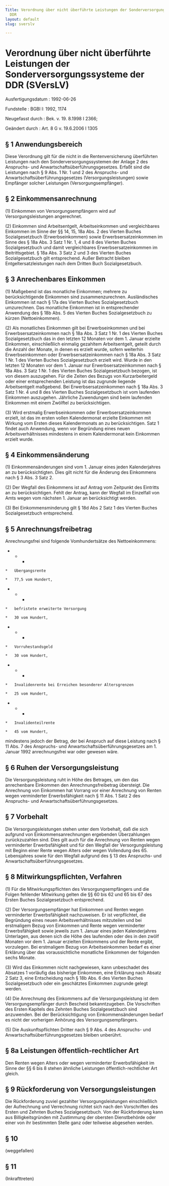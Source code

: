 ```yaml
---
Title: Verordnung über nicht überführte Leistungen der Sonderversorgungssysteme der
  DDR
layout: default
slug: sverslv

---
```


# Verordnung über nicht überführte Leistungen der Sonderversorgungssysteme der DDR (SVersLV)

Ausfertigungsdatum
:   1992-06-26

Fundstelle
:   BGBl I: 1992, 1174

Neugefasst durch
:   Bek. v. 19. 8.1998 I 2366;

Geändert durch
:   Art. 8 G v. 19.6.2006 I 1305


## § 1 Anwendungsbereich

Diese Verordnung gilt für die nicht in die Rentenversicherung
überführten Leistungen nach den Sonderversorgungssystemen der Anlage 2
des Anspruchs- und Anwartschaftsüberführungsgesetzes. Erfaßt sind die
Leistungen nach § 9 Abs. 1 Nr. 1 und 2 des Anspruchs- und
Anwartschaftsüberführungsgesetzes (Versorgungsleistungen) sowie
Empfänger solcher Leistungen (Versorgungsempfänger).


## § 2 Einkommensanrechnung

(1) Einkommen von Versorgungsempfängern wird auf Versorgungsleistungen
angerechnet.

(2) Einkommen sind Arbeitsentgelt, Arbeitseinkommen und vergleichbares
Einkommen im Sinne der §§ 14, 15, 18a Abs. 2 des Vierten Buches
Sozialgesetzbuch (Erwerbseinkommen) sowie Erwerbsersatzeinkommen im
Sinne des § 18a Abs. 3 Satz 1 Nr. 1, 4 und 8 des Vierten Buches
Sozialgesetzbuch und damit vergleichbares Erwerbsersatzeinkommen im
Beitrittsgebiet. § 18a Abs. 3 Satz 2 und 3 des Vierten Buches
Sozialgesetzbuch gilt entsprechend. Außer Betracht bleiben
Entgeltersatzleistungen nach dem Dritten Buch Sozialgesetzbuch.


## § 3 Anrechenbares Einkommen

(1) Maßgebend ist das monatliche Einkommen; mehrere zu
berücksichtigende Einkommen sind zusammenzurechnen. Ausländisches
Einkommen ist nach § 17a des Vierten Buches Sozialgesetzbuch
umzurechnen. Das monatliche Einkommen ist in entsprechender Anwendung
des § 18b Abs. 5 des Vierten Buches Sozialgesetzbuch zu kürzen
(Nettoeinkommen).

(2) Als monatliches Einkommen gilt bei Erwerbseinkommen und bei
Erwerbsersatzeinkommen nach § 18a Abs. 3 Satz 1 Nr. 1 des Vierten
Buches Sozialgesetzbuch das in den letzten 12 Monaten vor dem 1.
Januar erzielte Einkommen, einschließlich einmalig gezahltem
Arbeitsentgelt, geteilt durch die Anzahl der Monate, in denen es
erzielt wurde, sofern weiterhin Erwerbseinkommen oder
Erwerbsersatzeinkommen nach § 18a Abs. 3 Satz 1 Nr. 1 des Vierten
Buches Sozialgesetzbuch erzielt wird. Wurde in den letzten 12 Monaten
vor dem 1. Januar nur Erwerbsersatzeinkommen nach § 18a Abs. 3 Satz 1
Nr. 1 des Vierten Buches Sozialgesetzbuch bezogen, ist von diesem
auszugehen. Für die Zeiten des Bezugs von Kurzarbeitergeld oder einer
entsprechenden Leistung ist das zugrunde liegende Arbeitsentgelt
maßgebend. Bei Erwerbsersatzeinkommen nach § 18a Abs. 3 Satz 1 Nr. 4
und 8 des Vierten Buches Sozialgesetzbuch ist vom laufenden Einkommen
auszugehen. Jährliche Zuwendungen sind beim laufenden Einkommen mit
einem Zwölftel zu berücksichtigen.

(3) Wird erstmalig Erwerbseinkommen oder Erwerbsersatzeinkommen
erzielt, ist das im ersten vollen Kalendermonat erzielte Einkommen mit
Wirkung vom Ersten dieses Kalendermonats an zu berücksichtigen. Satz 1
findet auch Anwendung, wenn vor Begründung eines neuen
Arbeitsverhältnisses mindestens in einem Kalendermonat kein Einkommen
erzielt wurde.


## § 4 Einkommensänderung

(1) Einkommensänderungen sind vom 1. Januar eines jeden Kalenderjahres
an zu berücksichtigten. Dies gilt nicht für die Änderung des
Einkommens nach § 3 Abs. 3 Satz 2.

(2) Der Wegfall des Einkommens ist auf Antrag vom Zeitpunkt des
Eintritts an zu berücksichtigen. Fehlt der Antrag, kann der Wegfall im
Einzelfall von Amts wegen vom nächsten 1. Januar an berücksichtigt
werden.

(3) Bei Einkommensminderung gilt § 18d Abs 2 Satz 1 des Vierten Buches
Sozialgesetzbuch entsprechend.


## § 5 Anrechnungsfreibetrag

Anrechnungsfrei sind folgende Vomhundertsätze des Nettoeinkommens:

*    *   -

    *   Übergangsrente

    *   77,5 vom Hundert,


*    *   -

    *   befristete erweiterte Versorgung

    *   30 vom Hundert,


*    *   -

    *   Vorruhestandsgeld

    *   30 vom Hundert,


*    *   -

    *   Invalidenrente bei Erreichen besonderer Altersgrenzen

    *   25 vom Hundert,


*    *   -

    *   Invalidenteilrente

    *   45 vom Hundert,



mindestens jedoch der Betrag, der bei Anspruch auf diese Leistung nach
§ 11 Abs. 7 des Anspruchs- und Anwartschaftsüberführungsgesetzes am 1.
Januar 1992 anrechnungsfrei war oder gewesen wäre.


## § 6 Ruhen der Versorgungsleistung

Die Versorgungsleistung ruht in Höhe des Betrages, um den das
anrechenbare Einkommen den Anrechnungsfreibetrag übersteigt. Die
Anrechnung von Einkommen hat Vorrang vor einer Anrechnung von Renten
wegen verminderter Erwerbsfähigkeit nach § 11 Abs. 1 Satz 2 des
Anspruchs- und Anwartschaftsüberführungsgesetzes.


## § 7 Vorbehalt

Die Versorgungsleistungen stehen unter dem Vorbehalt, daß die sich
aufgrund von Einkommensanrechnungen ergebenden Überzahlungen
zurückzuzahlen sind. Dies gilt auch für die Anrechnung von Renten
wegen verminderter Erwerbsfähigkeit und für den Wegfall der
Versorgungsleistung mit Beginn einer Rente wegen Alters oder wegen
Vollendung des 65. Lebensjahres sowie für den Wegfall aufgrund des §
13 des Anspruchs- und Anwartschaftsüberführungsgesetzes.


## § 8 Mitwirkungspflichten, Verfahren

(1) Für die Mitwirkungspflichten des Versorgungsempfängers und die
Folgen fehlender Mitwirkung gelten die §§ 60 bis 62 und 65 bis 67 des
Ersten Buches Sozialgesetzbuch entsprechend.

(2) Der Versorgungsempfänger hat Einkommen und Renten wegen
verminderter Erwerbsfähigkeit nachzuweisen. Er ist verpflichtet, die
Begründung eines neuen Arbeitsverhältnisses mitzuteilen und bei
erstmaligem Bezug von Einkommen und Rente wegen verminderter
Erwerbsfähigkeit sowie jeweils zum 1. Januar eines jeden
Kalenderjahres Unterlagen, aus denen sich die Höhe des laufenden oder
des in den zwölf Monaten vor dem 1. Januar erzielten Einkommens und
der Rente ergibt, vorzulegen. Bei erstmaligem Bezug von
Arbeitseinkommen bedarf es einer Erklärung über das voraussichtliche
monatliche Einkommen der folgenden sechs Monate.

(3) Wird das Einkommen nicht nachgewiesen, kann unbeschadet des
Absatzes 1 vorläufig das bisherige Einkommen, eine Erklärung nach
Absatz 2 Satz 3, eine Entscheidung nach § 18b Abs. 6 des Vierten
Buches Sozialgesetzbuch oder ein geschätztes Einkommen zugrunde gelegt
werden.

(4) Die Anrechnung des Einkommens auf die Versorgungsleistung ist dem
Versorgungsempfänger durch Bescheid bekanntzugeben. Die Vorschriften
des Ersten Kapitels des Zehnten Buches Sozialgesetzbuch sind
anzuwenden. Bei der Berücksichtigung von Einkommensänderungen bedarf
es nicht der vorherigen Anhörung des Versorgungsempfängers.

(5) Die Auskunftspflichten Dritter nach § 9 Abs. 4 des Anspruchs- und
Anwartschaftsüberführungsgesetzes bleiben unberührt.


## § 8a Leistungen öffentlich-rechtlicher Art

Den Renten wegen Alters oder wegen verminderter Erwerbsfähigkeit im
Sinne der §§ 6 bis 8 stehen ähnliche Leistungen öffentlich-rechtlicher
Art gleich.


## § 9 Rückforderung von Versorgungsleistungen

Die Rückforderung zuviel gezahlter Versorgungsleistungen
einschließlich der Aufrechnung und Verrechnung richtet sich nach den
Vorschriften des Ersten und Zehnten Buches Sozialgesetzbuch. Von der
Rückforderung kann aus Billigkeitsgründen mit Zustimmung der obersten
Dienstbehörde oder einer von ihr bestimmten Stelle ganz oder teilweise
abgesehen werden.


## § 10

(weggefallen)


## § 11

(Inkrafttreten)

